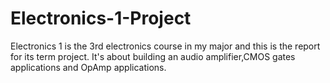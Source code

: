 # Electronics-1-Project
Electronics 1 is the 3rd electronics course in my major and this is the report for its term project. It's about building an audio amplifier,CMOS gates applications and OpAmp applications. 
